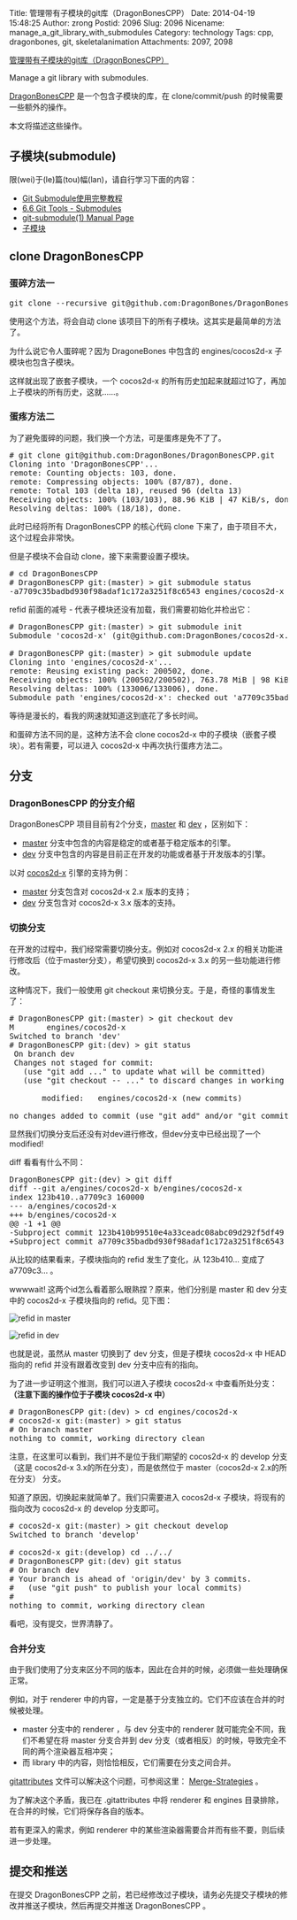 Title: 管理带有子模块的git库（DragonBonesCPP）
Date: 2014-04-19 15:48:25
Author: zrong
Postid: 2096
Slug: 2096
Nicename: manage_a_git_library_with_submodules
Category: technology
Tags: cpp, dragonbones, git, skeletalanimation
Attachments: 2097, 2098

[管理带有子模块的git库（DragonBonesCPP）](http://zengrong.net/post/2096.htm)

Manage a git library with submodules.

[DragonBonesCPP][5] 是一个包含子模块的库，在 clone/commit/push 的时候需要一些额外的操作。

本文将描述这些操作。

## 子模块(submodule)

限(wei)于(le)篇(tou)幅(lan)，请自行学习下面的内容：

* [Git Submodule使用完整教程][1]
* [6.6 Git Tools - Submodules][2]
* [git-submodule(1) Manual Page][3]
* [子模块][4]

## clone DragonBonesCPP

### 蛋碎方法一

<pre lang="shell">
git clone --recursive git@github.com:DragonBones/DragonBonesCPP.git
</pre>

使用这个方法，将会自动 clone 该项目下的所有子模块。这其实是最简单的方法了。

为什么说它令人蛋碎呢？因为 DragoneBones 中包含的 engines/cocos2d-x 子模块也包含子模块。

这样就出现了嵌套子模块，一个 cocos2d-x 的所有历史加起来就超过1G了，再加上子模块的所有历史，这就……。<!--more-->

### 蛋疼方法二

为了避免蛋碎的问题，我们换一个方法，可是蛋疼是免不了了。

<pre lang="shell">
# git clone git@github.com:DragonBones/DragonBonesCPP.git
Cloning into 'DragonBonesCPP'...
remote: Counting objects: 103, done.
remote: Compressing objects: 100% (87/87), done.
remote: Total 103 (delta 18), reused 96 (delta 13)
Receiving objects: 100% (103/103), 88.96 KiB | 47 KiB/s, done.
Resolving deltas: 100% (18/18), done.
</pre>

此时已经将所有 DragonBonesCPP 的核心代码 clone 下来了，由于项目不大，这个过程会非常快。

但是子模块不会自动 clone，接下来需要设置子模块。

<pre lang="shell">
# cd DragonBonesCPP
# DragonBonesCPP git:(master) > git submodule status
-a7709c35badbd930f98adaf1c172a3251f8c6543 engines/cocos2d-x
</pre>

refid 前面的减号 - 代表子模块还没有加载，我们需要初始化并检出它：

<pre lang="shell">
# DragonBonesCPP git:(master) > git submodule init
Submodule 'cocos2d-x' (git@github.com:DragonBones/cocos2d-x.git) registered for path 'engines/cocos2d-x'

# DragonBonesCPP git:(master) > git submodule update
Cloning into 'engines/cocos2d-x'...
remote: Reusing existing pack: 200502, done.
Receiving objects: 100% (200502/200502), 763.78 MiB | 98 KiB/s, done.
Resolving deltas: 100% (133006/133006), done.
Submodule path 'engines/cocos2d-x': checked out 'a7709c35badbd930f98adaf1c172a32      51f8c6543'
</pre>

等待是漫长的，看我的网速就知道这到底花了多长时间。

和蛋碎方法不同的是，这种方法不会 clone cocos2d-x 中的子模块（嵌套子模块）。若有需要，可以进入 cocos2d-x 中再次执行蛋疼方法二。

## 分支

### DragonBonesCPP 的分支介绍

DragonBonesCPP 项目目前有2个分支，[master][6] 和 [dev][7] ，区别如下：

* [master][6] 分支中包含的内容是稳定的或者基于稳定版本的引擎。
* [dev][7] 分支中包含的内容是目前正在开发的功能或者基于开发版本的引擎。

以对 [cocos2d-x][8] 引擎的支持为例：

* [master][6] 分支包含对 cocos2d-x 2.x 版本的支持；
* [dev][7] 分支包含对 cocos2d-x 3.x 版本的支持。 

### 切换分支

在开发的过程中，我们经常需要切换分支。例如对 cocos2d-x 2.x 的相关功能进行修改后（位于master分支），希望切换到 cocos2d-x 3.x 的另一些功能进行修改。

这种情况下，我们一般使用 git checkout 来切换分支。于是，奇怪的事情发生了：

<pre lang="bash">
# DragonBonesCPP git:(master) > git checkout dev
M       engines/cocos2d-x
Switched to branch 'dev'
# DragonBonesCPP git:(dev) > git status
 On branch dev
 Changes not staged for commit:
   (use "git add <file>..." to update what will be committed)
   (use "git checkout -- <file>..." to discard changes in working directory)

       modified:   engines/cocos2d-x (new commits)

no changes added to commit (use "git add" and/or "git commit -a")
</pre>

显然我们切换分支后还没有对dev进行修改，但dev分支中已经出现了一个 modified!

diff 看看有什么不同：

<pre lang="bash">
DragonBonesCPP git:(dev) > git diff
diff --git a/engines/cocos2d-x b/engines/cocos2d-x
index 123b410..a7709c3 160000
--- a/engines/cocos2d-x
+++ b/engines/cocos2d-x
@@ -1 +1 @@
-Subproject commit 123b410b99510e4a33ceadc08abc09d292f5df49
+Subproject commit a7709c35badbd930f98adaf1c172a3251f8c6543
</pre>

从比较的结果看来，子模块指向的 refid 发生了变化，从 123b410... 变成了 a7709c3... 。

wwwwait! 这两个id怎么看着那么眼熟捏？原来，他们分别是 master 和 dev 分支中的 cocos2d-x 子模块指向的 refid。见下图：

![refid in master][51]

![refid in dev][52]

也就是说，虽然从 master 切换到了 dev 分支，但是子模块 cocos2d-x 中 HEAD 指向的 refid 并没有跟着改变到 dev 分支中应有的指向。

为了进一步证明这个推测，我们可以进入子模块 cocos2d-x 中查看所处分支： **（注意下面的操作位于子模块 cocos2d-x 中）**

<pre lang="bash">
# DragonBonesCPP git:(dev) > cd engines/cocos2d-x
# cocos2d-x git:(master) > git status
# On branch master
nothing to commit, working directory clean
</pre>

注意，在这里可以看到，我们并不是位于我们期望的 cocos2d-x 的 develop 分支（这是 cocos2d-x 3.x的所在分支），而是依然位于 master（cocos2d-x 2.x的所在分支） 分支。

知道了原因，切换起来就简单了。我们只需要进入 cocos2d-x 子模块，将现有的指向改为 cocos2d-x 的 develop 分支即可。

<pre lang="bash">
# cocos2d-x git:(master) > git checkout develop
Switched to branch 'develop'

# cocos2d-x git:(develop) cd ../../
# DragonBonesCPP git:(dev) git status
# On branch dev
# Your branch is ahead of 'origin/dev' by 3 commits.
#   (use "git push" to publish your local commits)
#
nothing to commit, working directory clean
</pre>

看吧，没有提交，世界清静了。

### 合并分支

由于我们使用了分支来区分不同的版本，因此在合并的时候，必须做一些处理确保正常。

例如，对于 renderer 中的内容，一定是基于分支独立的。它们不应该在合并的时候被处理。

* master 分支中的 renderer ，与 dev 分支中的 renderer 就可能完全不同，我们不希望在将 master 分支合并到 dev 分支（或者相反）的时候，导致完全不同的两个渲染器互相冲突；
* 而 library 中的内容，则恰恰相反，它们需要在分支之间合并。

[gitattributes][9] 文件可以解决这个问题，可参阅这里： [Merge-Strategies][10] 。

为了解决这个矛盾，我已在 .gitattributes 中将 renderer 和 engines 目录排除，在合并的时候，它们将保存各自的版本。

若有更深入的需求，例如 renderer 中的某些渲染器需要合并而有些不要，则后续进一步处理。

## 提交和推送

在提交 DragonBonesCPP 之前，若已经修改过子模块，请务必先提交子模块的修改并推送子模块，然后再提交并推送 DragonBonesCPP 。

[1]: http://www.kafeitu.me/git/2012/03/27/git-submodule.html
[2]: http://git-scm.com/book/en/Git-Tools-Submodules
[3]: http://git-scm.com/docs/git-submodule
[4]: http://gitbook.liuhui998.com/5_10.html
[5]: https://www.github.com/DragonBones/DragonBonesCPP
[6]: https://github.com/DragonBones/DragonBonesCPP/tree/master
[7]: https://github.com/DragonBones/DragonBonesCPP/tree/dev
[8]: http://cocos2d-x.org
[9]: http://git-scm.com/docs/gitattributes
[10]: http://git-scm.com/book/en/Customizing-Git-Git-Attributes#Merge-Strategies

[51]: /wp-content/uploads/2014/04/gitsubmodule1.png
[52]: /wp-content/uploads/2014/04/gitsubmodule2.png
